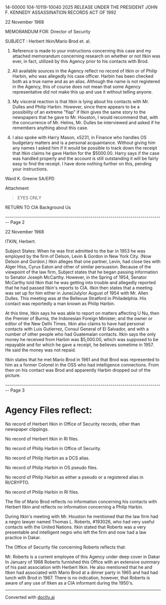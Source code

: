 14-00000
104-10119-10040
2025 RELEASE UNDER THE PRESIDENT JOHN F. KENNEDY ASSASSINATION RECORDS ACT OF 1992

22 November 1968

MEMORANDUM FOR: Director of Security

SUBJECT : Herbert Itkin/Mario Brod et. al.

1. Reference is made to your instructions concerning this case and my attached memorandum concerning research on whether or not Itkin was ever, in fact, utilized by this Agency prior to his contacts with Brod.

2. All available sources in the Agency reflect no record of Itkin or of Philip Harbin, who was allegedly his case officer. Harbin has been checked both as a true name and as an alias. Although the name is not registered in the Agency, this of course does not mean that some Agency representative did not make this up and use it without telling anyone.

3. My visceral reaction is that Itkin is lying about his contacts with Mr. Dulles and Philip Harbin. However, since there appears to be a possibility of an extreme "flap" if Itkin gives the same story to the newspapers that he gave to Mr. Houston, I would recommend that, with the concurrence of Mr. Helms, Mr. Dulles be interviewed and asked if he remembers anything about this case.

4. I also spoke with Harry Mason, x5231, in Finance who handles OS budgetary matters and is a personal acquaintance. Without giving him any names I asked him if it would be possible to track down the receipt that Itkin claims he gave Harbin for the $5000.00. Harry says if the case was handled properly and the account is still outstanding it will be fairly easy to find the receipt. I have done nothing further on this, pending your instructions.

Ward K. Greene
SA/EPD

Attachment

> EYES ONLY

RETURN TO CIA
Background Us


-------------------------------------------------------------------------------- Page 2

22 November 1968

ITKIN, Herbert.

Subject States: When he was first admitted to the bar in 1953 he was employed by the firm of Delson, Levin & Gordon in New York City. (Now Delson and Gordon.) Itkin alleges that one partner, Levin, had close ties with Alger Hiss, Cyrus Eaton and other of similar persuasion. Because of the viewpoint of the law firm, Subject states that he began passing information to Senator Joseph McCarthy. However, in the Spring of 1954, Senator McCarthy told Itkin that he was getting into trouble and allegedly reported that he had passed Itkin's reports to CIA. Itkin then states that a meeting was set up for him either in June/July/or August of 1954 with Mr. Allen Dulles. This meeting was at the Bellevue Stratford in Philadelphia. His contact was reportedly a man known as Philip Harbin.

At this time, Itkin says he was able to report on matters affecting U Nu, then the Premier of Burma, the Indonesian Foreign Minister; and the owner or editor of the New Delhi Times. Itkin also claims to have had personal contacts with Luis Gutierrez, Consul General of El Salvador, and with a number of other people who had Guatemalan contacts. Itkin says the only money he received from Harbin was $5,000.00, which was supposed to be repayable and for which he gave a receipt, he believes sometime in 1957. He said the money was not repaid.

Itkin states that he met Mario Brod in 1961 and that Brod was represented to him as a former Colonel in the OSS who had intelligence connections. From then on his contact was Brod and apparently Harbin dropped out of the picture.


-------------------------------------------------------------------------------- Page 3

# Agency Files reflect:

No record of Herbert Itkin in Office of Security records, other than newspaper clippings.

No record of Herbert Itkin in RI files.

No record of Philip Harbin in Office of Security.

No record of Philip Harbin as a DCS alias.

No record of Philip Harbin in OS pseudo files.

No record of Philip Harbin as either a pseudo or a registered alias in RI/CRYPTO.

No record of Philip Harbin in RI files.

The file of Mario Brod reflects no information concerning his contacts with Herbert Itkin and reflects no information concerning a Philip Harbin.

During Itkin's meeting with Mr. Houston he mentioned that the law firm had a negro lawyer named Thomas L. Roberts, #193026, who had very useful contacts with the United Nations. Itkin stated that Roberts was a very presentable and intelligent negro who left the firm and now had a law practice in Dakar.

The Office of Security file concerning Roberts reflects that:

Mr. Roberts is a current employee of this Agency under deep cover in Dakar In January of 1968 Roberts furnished this Office with an extensive summary of his past association with Herbert Itkin. He also mentioned that he and Itken had associated with Mario Brod at a dinner party in 1965 and had had lunch with Brod in 1967. There is no indication, however, that Roberts is aware of any use of Itken as a CIA informant during the 1950's.


---
Converted with [doctly.ai](https://doctly.ai)